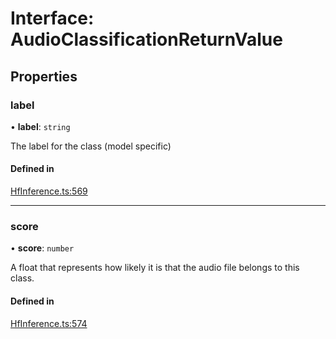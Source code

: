 # Interface: AudioClassificationReturnValue

## Properties

### label

• **label**: `string`

The label for the class (model specific)

#### Defined in

[HfInference.ts:569](https://github.com/huggingface/huggingface.js/blob/main/packages/inference/src/HfInference.ts#L569)

___

### score

• **score**: `number`

A float that represents how likely it is that the audio file belongs to this class.

#### Defined in

[HfInference.ts:574](https://github.com/huggingface/huggingface.js/blob/main/packages/inference/src/HfInference.ts#L574)
